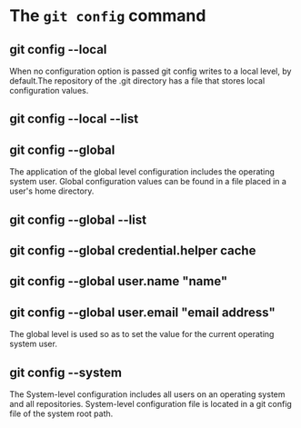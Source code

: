 # The `git config` command

## **git config --local**

When no configuration option is passed git config writes to a local level, by default.The repository of the .git directory has a file that stores local configuration values.
## **git config --local --list**

## **git config --global**

The application of the global level configuration includes the operating system user. Global configuration values can be found in a file placed in a user's home directory.

## **git config --global --list**

## **git config --global credential.helper cache**


## **git config --global user.name "name"**
## **git config --global user.email "email address"**

The global level is used so as to set the value for the current operating system user.

## **git config --system**

The System-level configuration includes all users on an operating system and all repositories. System-level configuration file is located in a git config file of the system root path. 